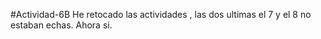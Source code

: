 #Actividad-6B
He retocado las actividades , las dos ultimas el 7 y el 8 no estaban echas. Ahora si.
